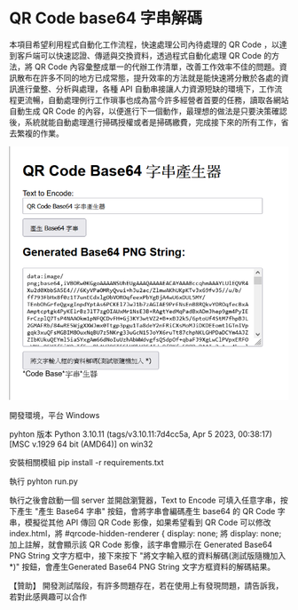 # QR Code base64 字串解碼
本項目希望利用程式自動化工作流程，快速處理公司內待處理的 QR Code ，以達到客戶端可以快速認證、傳遞與交換資料，透過程式自動化處理 QR Code 的方法，將 QR Code 內容彙整成單一的代辦工作清單，改善工作效率不佳的問題。資訊散布在許多不同的地方已成常態，提升效率的方法就是能快速將分散於各處的資訊進行彙整、分析與處理，各種 API 自動串接讓人力資源短缺的環境下，工作流程更流暢，自動處理例行工作瑣事也成為當今許多經營者首要的任務，讀取各網站自動生成 QR Code 的內容，以便進行下一個動作，最理想的做法是只要決策確認後，系統就能自動處理進行掃碼授權或者是掃碼繳費，完成接下來的所有工作，省去繁複的作業。

![image](https://github.com/9do-service/b64PNGDecode/blob/main/demo.png)

開發環境，平台 Windows

pyhton 版本
Python 3.10.11 (tags/v3.10.11:7d4cc5a, Apr  5 2023, 00:38:17) [MSC v.1929 64 bit (AMD64)] on win32

安裝相關模組
pip install -r requirements.txt

執行
pyhton run.py

執行之後會啟動一個 server 並開啟瀏覽器，Text to Encode 可填入任意字串，按下產生 "產生 Base64 字串" 按鈕，會將字串會編碼產生 base64 的 QR Code 字串，模擬從其他 API 傳回 QR Code 影像，如果希望看到 QR Code 可以修改 index.html，將 #qrcode-hidden-renderer { display: none; 將 display: none; 加上註解，就會顯示該 QR Code 影像，該字串會顯示在 Generated Base64 PNG String 文字方框中，接下來按下 "將文字輸入框的資料解碼(測試版隨機加入 *)" 按鈕，會產生Generated Base64 PNG String 文字方框資料的解碼結果。

 
 
【贊助】
開發測試階段，有許多問題存在，若在使用上有發現問題，請告訴我，若對此感興趣可以合作
